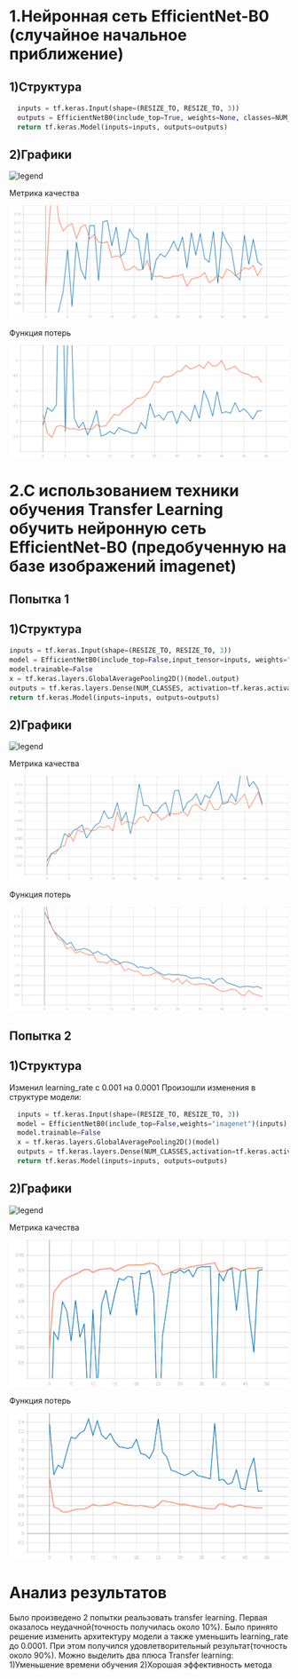 # 1.Нейронная сеть EfficientNet-B0 (случайное начальное приближение)
## 1)Структура
```python
  inputs = tf.keras.Input(shape=(RESIZE_TO, RESIZE_TO, 3))
  outputs = EfficientNetB0(include_top=True, weights=None, classes=NUM_CLASSES)(inputs)
  return tf.keras.Model(inputs=inputs, outputs=outputs)
```
## 2)Графики
![legend](https://user-images.githubusercontent.com/80068414/111124753-ea1d5b80-8581-11eb-8f4e-7cbae7714e62.png)

Метрика качества

![acc_1](https://github.com/EugenTrifonov/lab_2/blob/main/graphs/epoch_categorical_accuracy_1.svg)

Функция потерь

![loss_1](https://github.com/EugenTrifonov/lab_2/blob/main/graphs/epoch_loss_1.svg)
# 2.С использованием техники обучения Transfer Learning  обучить нейронную сеть EfficientNet-B0 (предобученную на базе изображений imagenet)
## Попытка 1
## 1)Структура
```python
inputs = tf.keras.Input(shape=(RESIZE_TO, RESIZE_TO, 3))
model = EfficientNetB0(include_top=False,input_tensor=inputs, weights="imagenet")
model.trainable=False
x = tf.keras.layers.GlobalAveragePooling2D()(model.output)
outputs = tf.keras.layers.Dense(NUM_CLASSES, activation=tf.keras.activations.softmax)(x)
return tf.keras.Model(inputs=inputs, outputs=outputs)
```
## 2)Графики
![legend](https://user-images.githubusercontent.com/80068414/111124753-ea1d5b80-8581-11eb-8f4e-7cbae7714e62.png)

Метрика качества

![acc_2](https://github.com/EugenTrifonov/lab_2/blob/main/graphs/epoch_categorical_accuracy_2.svg)

Функция потерь

![loss_2](https://github.com/EugenTrifonov/lab_2/blob/main/graphs/epoch_loss_2.svg)

## Попытка 2

## 1)Структура
Изменил learning_rate с 0.001 на 0.0001
Произошли изменения в структуре модели: 
```python
  inputs = tf.keras.Input(shape=(RESIZE_TO, RESIZE_TO, 3))
  model = EfficientNetB0(include_top=False,weights="imagenet")(inputs)
  model.trainable=False
  x = tf.keras.layers.GlobalAveragePooling2D()(model)
  outputs = tf.keras.layers.Dense(NUM_CLASSES,activation=tf.keras.activations.softmax)(x)
  return tf.keras.Model(inputs=inputs, outputs=outputs)
```
## 2)Графики
![legend](https://user-images.githubusercontent.com/80068414/111124753-ea1d5b80-8581-11eb-8f4e-7cbae7714e62.png)

Метрика качества

![acc_3](https://github.com/EugenTrifonov/lab_2/blob/main/graphs/epoch_categorical_accuracy_transfer.svg)

Функция потерь

![loss_3](https://github.com/EugenTrifonov/lab_2/blob/main/graphs/epoch_loss_transfer.svg)

# Анализ результатов
Было произведено 2 попытки реальзовать transfer learning. Первая оказалось неудачной(точность получилась около 10%). Было принято решение изменить архитектуру модели а также уменьшить learning_rate до 0.0001. При этом получился удовлетворительный результат(точность около 90%). Можно выделить два плюса Transfer learning:
1)Уменьшение времени обучения
2)Хорошая эффективность метода
